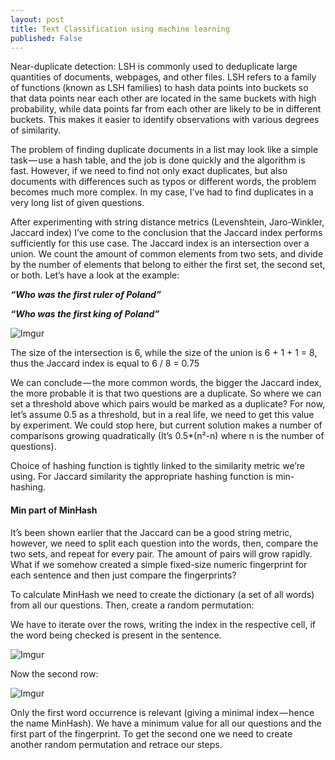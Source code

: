 ```yaml
---
layout: post
title: Text Classification using machine learning
published: False
---
```


Near-duplicate detection: LSH is commonly used to deduplicate large quantities of documents, webpages, and other files. LSH refers to a family of functions (known as LSH families) to hash data points into buckets so that data points near each other are located in the same buckets with high probability, while data points far from each other are likely to be in different buckets. This makes it easier to identify observations with various degrees of similarity.

The problem of finding duplicate documents in a list may look like a simple task — use a hash table, and the job is done quickly and the algorithm is fast. However, if we need to find not only exact duplicates, but also documents with differences such as typos or different words, the problem becomes much more complex. In my case, I’ve had to find duplicates in a very long list of given questions.

After experimenting with string distance metrics (Levenshtein, Jaro-Winkler, Jaccard index) I’ve come to the conclusion that the Jaccard index performs sufficiently for this use case. The Jaccard index is an intersection over a union. We count the amount of common elements from two sets, and divide by the number of elements that belong to either the first set, the second set, or both. Let’s have a look at the example:

___“Who was the first ruler of Poland”___

___“Who was the first king of Poland”___

![Imgur](https://i.imgur.com/m8NGcHZ.png)

The size of the intersection is 6, while the size of the union is 6 + 1 + 1 = 8, thus the Jaccard index is equal to 6 / 8 = 0.75


We can conclude — the more common words, the bigger the Jaccard index, the more probable it is that two questions are a duplicate. So where we can set a threshold above which pairs would be marked as a duplicate? For now, let’s assume 0.5 as a threshold, but in a real life, we need to get this value by experiment. We could stop here, but current solution makes a number of comparisons growing quadratically (It’s 0.5*(n²-n) where n is the number of questions).

Choice of hashing function is tightly linked to the similarity metric we’re using. For Jaccard similarity the appropriate hashing function is min-hashing.

#### Min part of MinHash

It’s been shown earlier that the Jaccard can be a good string metric, however, we need to split each question into the words, then, compare the two sets, and repeat for every pair. The amount of pairs will grow rapidly. What if we somehow created a simple fixed-size numeric fingerprint for each sentence and then just compare the fingerprints?

To calculate MinHash we need to create the dictionary (a set of all words) from all our questions. Then, create a random permutation:

We have to iterate over the rows, writing the index in the respective cell, if the word being checked is present in the sentence.

![Imgur](https://i.imgur.com/UfTYWk6.png)

Now the second row:

![Imgur](https://i.imgur.com/e4pZaZf.png)

Only the first word occurrence is relevant (giving a minimal index — hence the name MinHash). 
We have a minimum value for all our questions and the first part of the fingerprint. To get the second one we need to create another random permutation and retrace our steps.






  


